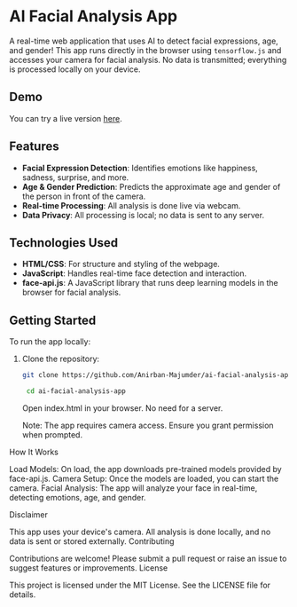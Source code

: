 # AI Facial Analysis App

A real-time web application that uses AI to detect facial expressions, age, and gender! This app runs directly in the browser using `tensorflow.js` and accesses your camera for facial analysis. No data is transmitted; everything is processed locally on your device.

## Demo

You can try a live version [here](ai-facial-analysis.vercel.app).

## Features

- **Facial Expression Detection**: Identifies emotions like happiness, sadness, surprise, and more.
- **Age & Gender Prediction**: Predicts the approximate age and gender of the person in front of the camera.
- **Real-time Processing**: All analysis is done live via webcam.
- **Data Privacy**: All processing is local; no data is sent to any server.

## Technologies Used

- **HTML/CSS**: For structure and styling of the webpage.
- **JavaScript**: Handles real-time face detection and interaction.
- **face-api.js**: A JavaScript library that runs deep learning models in the browser for facial analysis.

## Getting Started

To run the app locally:

1. Clone the repository:
   ```bash
   git clone https://github.com/Anirban-Majumder/ai-facial-analysis-app.git
   ```
   ```bash
    cd ai-facial-analysis-app
   ```
   Open index.html in your browser. No need for a server.

   Note: The app requires camera access. Ensure you grant permission when prompted.


How It Works

Load Models: On load, the app downloads pre-trained models provided by face-api.js.
Camera Setup: Once the models are loaded, you can start the camera.
Facial Analysis: The app will analyze your face in real-time, detecting emotions, age, and gender.


Disclaimer

This app uses your device's camera. All analysis is done locally, and no data is sent or stored externally.
Contributing

Contributions are welcome! Please submit a pull request or raise an issue to suggest features or improvements.
License

This project is licensed under the MIT License. See the LICENSE file for details.
